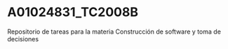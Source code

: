 # A01024831_TC2008B
Repositorio de tareas para la materia Construcción de software y toma de decisiones 
